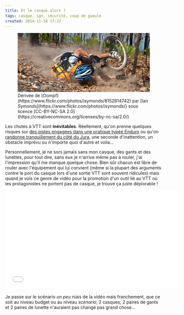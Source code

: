 ```yaml
---
title: Et le casque alors ?
tags: casque, ign, sécurité, coup de gueule
created: 2014-11-18 17:27
---
```


<figure class="object-center with-caption">
    <img src="/assets/img/chute-vtt-casque.jpg" alt="Chute à VTT">
    <figcaption>
Dérivée de [Oompf](https://www.flickr.com/photos/isymonds/8152814742) par
[Ian Symonds](https://www.flickr.com/photos/isymonds/) sous licence
[CC-BY-NC-SA 2.0](https://creativecommons.org/licenses/by-nc-sa/2.0/)
    </figcaption>
</figure>

Les chutes à VTT sont **inévitables**. Réellement, qu'on prenne quelques risques
sur [des pistes engagées dans une pratique typée
Enduro](/posts/enduro-revermont/) ou qu'on [randonne tranquillement du côté du
Jura](/posts/sortie-vintage/), une seconde d'inattention, un obstacle imprévu ou
n'importe quoi d'autre et voila...

Personnellement, je ne sors jamais sans mon casque, des gants et des
lunettes, pour tout dire, sans eux je n'arrive même pas à rouler, j'ai
l'impression qu'il me manque quelque chose. Bien sûr chacun est libre de rouler
avec l'équipement qui lui convient (même si la plupart des arguments contre le
port du casque lors d'une sortie VTT sont
souvent ridicules) mais quand je vois ce genre de vidéo pour la
promotion d'un outil lié au VTT où les protagonistes ne portent pas de casque,
je trouve ça juste déplorable&nbsp;!

<div class="video-container">
    <iframe width="560" height="315" src="//www.youtube.com/embed/oPY7L7-7jnA"
frameborder="0" allowfullscreen></iframe>
</div>

Je passe sur le scénario *un peu* niais de la vidéo mais franchement, que ce
soit au niveau budget ou au niveau *scénario*, 2
casques, 2 paires de gants et 2 paires de lunette n'auraient pas changé pas grand
chose...
